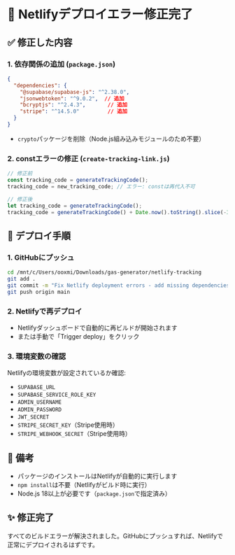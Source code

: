 # 🔧 Netlifyデプロイエラー修正完了

## ✅ 修正した内容

### 1. **依存関係の追加** (`package.json`)
```json
{
  "dependencies": {
    "@supabase/supabase-js": "^2.38.0",
    "jsonwebtoken": "^9.0.2",  // 追加
    "bcryptjs": "^2.4.3",       // 追加
    "stripe": "^14.5.0"         // 追加
  }
}
```
- `crypto`パッケージを削除（Node.js組み込みモジュールのため不要）

### 2. **constエラーの修正** (`create-tracking-link.js`)
```javascript
// 修正前
const tracking_code = generateTrackingCode();
tracking_code = new_tracking_code; // エラー: constは再代入不可

// 修正後
let tracking_code = generateTrackingCode();
tracking_code = generateTrackingCode() + Date.now().toString().slice(-3);
```

## 🚀 デプロイ手順

### 1. GitHubにプッシュ
```bash
cd /mnt/c/Users/ooxmi/Downloads/gas-generator/netlify-tracking
git add .
git commit -m "Fix Netlify deployment errors - add missing dependencies and fix const assignment"
git push origin main
```

### 2. Netlifyで再デプロイ
- Netlifyダッシュボードで自動的に再ビルドが開始されます
- または手動で「Trigger deploy」をクリック

### 3. 環境変数の確認
Netlifyの環境変数が設定されているか確認:
- `SUPABASE_URL`
- `SUPABASE_SERVICE_ROLE_KEY`
- `ADMIN_USERNAME`
- `ADMIN_PASSWORD`
- `JWT_SECRET`
- `STRIPE_SECRET_KEY`（Stripe使用時）
- `STRIPE_WEBHOOK_SECRET`（Stripe使用時）

## 📝 備考

- パッケージのインストールはNetlifyが自動的に実行します
- `npm install`は不要（Netlifyがビルド時に実行）
- Node.js 18以上が必要です（`package.json`で指定済み）

## ✨ 修正完了

すべてのビルドエラーが解決されました。GitHubにプッシュすれば、Netlifyで正常にデプロイされるはずです。